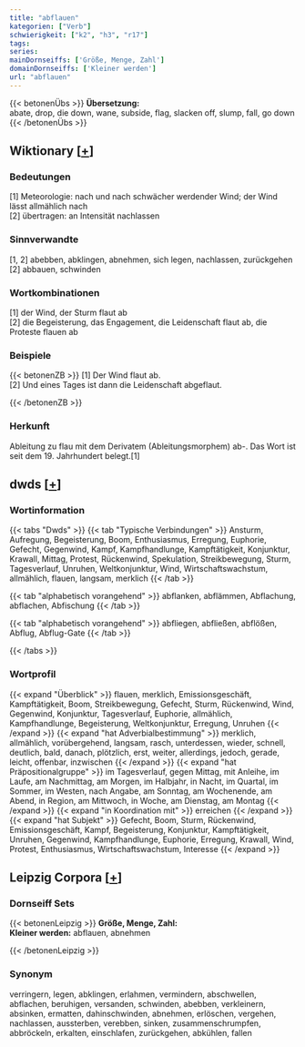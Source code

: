 ```yaml
---
title: "abflauen"
kategorien: ["Verb"]
schwierigkeit: ["k2", "h3", "r17"]
tags:
series:
mainDornseiffs: ['Größe, Menge, Zahl']
domainDornseiffs: ['Kleiner werden']
url: "abflauen"
---
```


{{< betonenÜbs >}}
**Übersetzung:**  
abate, drop, die down, wane, subside, flag, slacken off, slump, fall, go down  
{{< /betonenÜbs >}}

## Wiktionary [[+](https://de.wiktionary.org/wiki/abflauen)]

### Bedeutungen
[1] Meteorologie: nach und nach schwächer werdender Wind; der Wind lässt allmählich nach  
[2] übertragen: an Intensität nachlassen  

### Sinnverwandte
[1, 2] abebben, abklingen, abnehmen, sich legen, nachlassen, zurückgehen  
[2] abbauen, schwinden  

### Wortkombinationen
[1] der Wind, der Sturm flaut ab  
[2] die Begeisterung, das Engagement, die Leidenschaft flaut ab, die Proteste flauen ab  

### Beispiele
{{< betonenZB >}}
[1] Der Wind flaut ab.  
[2] Und eines Tages ist dann die Leidenschaft abgeflaut.  

{{< /betonenZB >}}
### Herkunft
Ableitung zu flau mit dem Derivatem (Ableitungsmorphem) ab-. Das Wort ist seit dem 19. Jahrhundert belegt.[1]  



## dwds [[+](https://www.dwds.de/wb/abflauen)]

### Wortinformation
{{< tabs "Dwds" >}}
{{< tab "Typische Verbindungen" >}}
Ansturm, Aufregung, Begeisterung, Boom, Enthusiasmus, Erregung, Euphorie, Gefecht, Gegenwind, Kampf, Kampfhandlunge, Kampftätigkeit, Konjunktur, Krawall, Mittag, Protest, Rückenwind, Spekulation, Streikbewegung, Sturm, Tagesverlauf, Unruhen, Weltkonjunktur, Wind, Wirtschaftswachstum, allmählich, flauen, langsam, merklich
{{< /tab >}}

{{< tab "alphabetisch vorangehend" >}}
abflanken, abflämmen, Abflachung, abflachen, Abfischung
{{< /tab >}}

{{< tab "alphabetisch vorangehend" >}}
abfliegen, abfließen, abflößen, Abflug, Abflug-Gate
{{< /tab >}}

{{< /tabs >}}

### Wortprofil
{{< expand "Überblick" >}} flauen, merklich, Emissionsgeschäft, Kampftätigkeit, Boom, Streikbewegung, Gefecht, Sturm, Rückenwind, Wind, Gegenwind, Konjunktur, Tagesverlauf, Euphorie, allmählich, Kampfhandlunge, Begeisterung, Weltkonjunktur, Erregung, Unruhen {{< /expand >}}
{{< expand "hat Adverbialbestimmung" >}} merklich, allmählich, vorübergehend, langsam, rasch, unterdessen, wieder, schnell, deutlich, bald, danach, plötzlich, erst, weiter, allerdings, jedoch, gerade, leicht, offenbar, inzwischen {{< /expand >}}
{{< expand "hat Präpositionalgruppe" >}} im Tagesverlauf, gegen Mittag, mit Anleihe, im Laufe, am Nachmittag, am Morgen, im Halbjahr, in Nacht, im Quartal, im Sommer, im Westen, nach Angabe, am Sonntag, am Wochenende, am Abend, in Region, am Mittwoch, in Woche, am Dienstag, am Montag {{< /expand >}}
{{< expand "in Koordination mit" >}} erreichen {{< /expand >}}
{{< expand "hat Subjekt" >}} Gefecht, Boom, Sturm, Rückenwind, Emissionsgeschäft, Kampf, Begeisterung, Konjunktur, Kampftätigkeit, Unruhen, Gegenwind, Kampfhandlunge, Euphorie, Erregung, Krawall, Wind, Protest, Enthusiasmus, Wirtschaftswachstum, Interesse {{< /expand >}}

## Leipzig Corpora [[+](https://corpora.uni-leipzig.de/en/res?word=abflauen&corpusId=deu_newscrawl-public_2018)]

### Dornseiff Sets
{{< betonenLeipzig >}}
**Größe, Menge, Zahl:**  
**Kleiner werden:** abflauen, abnehmen  

{{< /betonenLeipzig >}}

### Synonym
verringern, legen, abklingen, erlahmen, vermindern, abschwellen, abflachen, beruhigen, versanden, schwinden, abebben, verkleinern, absinken, ermatten, dahinschwinden, abnehmen, erlöschen, vergehen, nachlassen, aussterben, verebben, sinken, zusammenschrumpfen, abbröckeln, erkalten, einschlafen, zurückgehen, abkühlen, fallen

